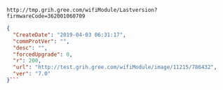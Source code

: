 `http://tmp.grih.gree.com/wifiModule/Lastversion?firmwareCode=362001060709`

```json
{
  "CreateDate": "2019-04-03 06:31:17",
  "commProtVer": "",
  "desc": "",
  "forcedUpgrade": 0,
  "r": 200,
  "url": "http://test.grih.gree.com/wifiModule/image/11215/786432",
  "ver": "7.0"
}```